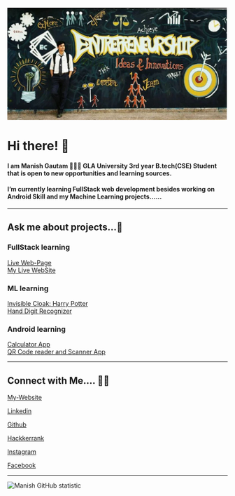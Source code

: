 [![MastHead](https://raw.githubusercontent.com/manishgautam30/manishgautam30/master/mast.JPG)](https://manishgautam30.github.io/My-Website/)

# Hi there! 👋

#### I am Manish Gautam 🙋🏻‍♂️ GLA University 3rd year B.tech(CSE) Student that is open to new opportunities and learning sources.

#### I’m currently learning FullStack web development besides working on Android Skill and my Machine Learning projects...... 


<hr>

## Ask me about projects...💬 

### FullStack learning
[Live Web-Page ](https://manishgautam30.github.io/FullStack_2020) <br>
[My Live WebSite ](https://manishgautam30.github.io/My-Website)

### ML learning
[Invisible Cloak: Harry Potter](https://github.com/manishgautam30/invisible_cloak)<br>
[Hand Digit Recognizer](https://github.com/manishgautam30/ML_handwritten_digit_recognizer)

### Android learning
[Calculator App](https://github.com/manishgautam30/Calculator_app)<br>
[QR Code reader and Scanner App](https://github.com/manishgautam30/Instant_QR)

<hr>

## Connect with Me.... 🤝🏻

[My-Website](https://manishgautam30.github.io/My-Website)

[Linkedin](https://www.linkedin.com/in/manishgautam30/)

[Github](https://www.github.com/manishgautam30/)

[Hackkerrank](https://www.hackerrank.com/_181500366/)

[Instagram](https://www.instagram.com/manish_gautam_30/)

[Facebook](https://www.facebook.com/manish30gautam)

<hr>


![Manish GitHub statistic](https://github-readme-stats.vercel.app/api?username=manishgautam30&show_icons=true)

<!--
**manishgautam30/manishgautam30** is a ✨ _special_ ✨ repository because its `README.md` (this file) appears on your GitHub profile.

Here are some ideas to get you started:

- 🔭 I’m currently working on ...
- 🌱 I’m currently learning ...
- 👯 I’m looking to collaborate on ...
- 🤔 I’m looking for help with ...
- 💬 Ask me about ...
- 📫 How to reach me: ...
- 😄 Pronouns: ...
- ⚡ Fun fact: ...
-->
